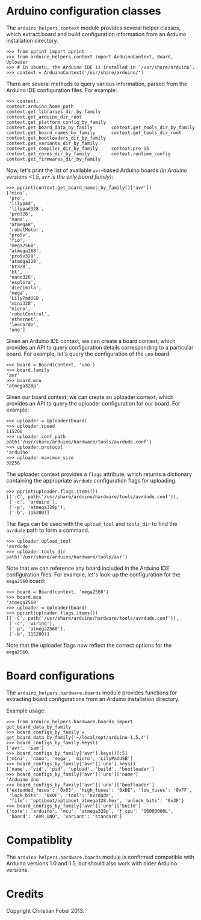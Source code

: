 Arduino configuration classes
=============================

The `arduino_helpers.context` module provides several helper classes, which
extract board and build configuration information from an Arduino installation
directory.

    >>> from pprint import pprint
    >>> from arduino_helpers.context import ArduinoContext, Board, Uploader
    >>> # In Ubuntu, the Arduino IDE is installed in `/usr/share/arduino`.
    >>> context = ArduinoContext('/usr/share/arduino/')

There are several methods to query various information, parsed from the Arduino
IDE configuration files.  For example:

    >>> context.
    context.arduino_home_path              context.get_libraries_dir_by_family
    context.get_arduino_dir_root           context.get_platform_config_by_family
    context.get_board_data_by_family       context.get_tools_dir_by_family
    context.get_board_names_by_family      context.get_tools_dir_root
    context.get_bootloaders_dir_by_family  context.get_variants_dir_by_family
    context.get_compiler_dir_by_family     context.pre_15
    context.get_cores_dir_by_family        context.runtime_config
    context.get_firmwares_dir_by_family

Now, let's print the list of available `avr`-based Arduino boards _(in Arduino
versions <1.5, `avr` is the only board family)_:

    >>> pprint(context.get_board_names_by_family()['avr'])
    ['mini',
     'pro',
     'lilypad',
     'lilypad328',
     'pro328',
     'nano',
     'atmega8',
     'robotMotor',
     'pro5v',
     'fio',
     'mega2560',
     'atmega168',
     'pro5v328',
     'atmega328',
     'bt328',
     'bt',
     'nano328',
     'esplora',
     'diecimila',
     'mega',
     'LilyPadUSB',
     'mini328',
     'micro',
     'robotControl',
     'ethernet',
     'leonardo',
     'uno']

Given an Arduino IDE context, we can create a board context, which provides an
API to query configuration details corresponding to a particular board.  For
example, let's query the configuration of the `uno` board:

    >>> board = Board(context, 'uno')
    >>> board.family
    'avr'
    >>> board.mcu
    'atmega328p'

Given our board context, we can create an uploader context, which provides an
API to query the uploader configuration for our board.  For example:

    >>> uploader = Uploader(board)
    >>> uploader.speed
    115200
    >>> uploader.conf_path
    path('/usr/share/arduino/hardware/tools/avrdude.conf')
    >>> uploader.protocol
    'arduino'
    >>> uploader.maximum_size
    32256

The uploader context provides a `flags` attribute, which returns a dictionary
containing the appropriate `avrdude` configuration flags for uploading.

    >>> pprint(uploader.flags.items())
    [('-C', path('/usr/share/arduino/hardware/tools/avrdude.conf')),
     ('-c', 'arduino'),
     ('-p', 'atmega328p'),
     ('-b', 115200)]

The flags can be used with the `upload_tool` and `tools_dir` to find the
`avrdude` path to form a command.

    >>> uploader.upload_tool
    'avrdude'
    >>> uploader.tools_dir
    path('/usr/share/arduino/hardware/tools/avr')

Note that we can reference any board included in the Arduino IDE configuration
files.  For example, let's look-up the configuration for the `mega2560` board:

    >>> board = Board(context, 'mega2560')
    >>> board.mcu
    'atmega2560'
    >>> uploader = Uploader(board)
    >>> pprint(uploader.flags.items())
    [('-C', path('/usr/share/arduino/hardware/tools/avrdude.conf')),
     ('-c', 'wiring'),
     ('-p', 'atmega2560'),
     ('-b', 115200)]

Note that the uploader flags now reflect the correct options for the
`mega2560`.


Board configurations
====================

The `arduino_helpers.hardware.boards` module provides functions for extracting
board configurations from an Arduino installation directory.

Example usage:

    >>> from arduino_helpers.hardware.boards import get_board_data_by_family
    >>> board_configs_by_family = get_board_data_by_family('~/local/opt/arduino-1.5.4')
    >>> board_configs_by_family.keys()
    ['avr', 'sam']
    >>> board_configs_by_family['avr'].keys()[:5]
    ['mini', 'nano', 'mega', 'micro', 'LilyPadUSB']
    >>> board_configs_by_family['avr']['uno'].keys()
    ['name', 'vid', 'pid', 'upload', 'build', 'bootloader']
    >>> board_configs_by_family['avr']['uno']['name']
    'Arduino Uno'
    >>> board_configs_by_family['avr']['uno']['bootloader']
    {'extended_fuses': '0x05', 'high_fuses': '0xDE', 'low_fuses': '0xFF',
     'lock_bits': '0x0F', 'tool': 'avrdude',
     'file': 'optiboot/optiboot_atmega328.hex', 'unlock_bits': '0x3F'}
    >>> board_configs_by_family['avr']['uno']['build']
    {'core': 'arduino', 'mcu': 'atmega328p', 'f_cpu': '16000000L',
     'board': 'AVR_UNO', 'variant': 'standard'}


Compatiblity
============

The `arduino_helpers.hardware.boards` module is confirmed compatible with
Arduino versions 1.0 and 1.5, but should also work with older Arduino versions.


Credits
=======

Copyright Christian Fobel 2013.
